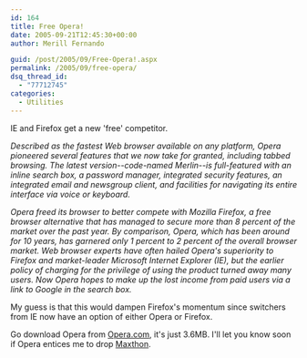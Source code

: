 ```yaml
---
id: 164
title: Free Opera!
date: 2005-09-21T12:45:30+00:00
author: Merill Fernando

guid: /post/2005/09/Free-Opera!.aspx
permalink: /2005/09/free-opera/
dsq_thread_id:
  - "77712745"
categories:
  - Utilities
---
```


<p>IE and Firefox get a new 'free' competitor. </p>
<p><em>Described as the fastest Web browser available on any platform, Opera 
pioneered several features that we now take for granted, including tabbed 
browsing. The latest version--code-named Merlin--is full-featured with an inline 
search box, a password manager, integrated security features, an integrated 
email and newsgroup client, and facilities for navigating its entire interface 
via voice or keyboard.&nbsp;</em></p>
<p><em>Opera freed its browser to better compete with Mozilla Firefox, a free 
browser alternative that has managed to secure more than 8 percent of the market 
over the past year. By comparison, Opera, which has been around for 10 years, 
has garnered only 1 percent to 2 percent of the overall browser market. Web 
browser experts have often hailed Opera's superiority to Firefox and 
market-leader Microsoft Internet Explorer (IE), but the earlier policy of 
charging for the privilege of using the product turned away many users. Now 
Opera hopes to make up the lost income from paid users via a link to Google in 
the search box.</em></p>
<p>My guess is that this would dampen Firefox's momentum since switchers from IE 
now have an option of either Opera or Firefox.</p>
<p>Go download Opera from <a href="http://www.opera.com">Opera.com</a>, it's 
just 3.6MB. I'll let you know soon if Opera entices me to drop <a href="http://www.maxthon.com">Maxthon</a>.</p>